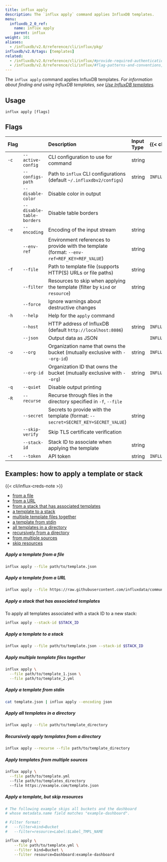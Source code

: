 ```yaml
---
title: influx apply
description: The `influx apply` command applies InfluxDB templates.
menu:
  influxdb_2_0_ref:
    name: influx apply
    parent: influx
weight: 101
aliases:
  - /influxdb/v2.0/reference/cli/influx/pkg/
influxdb/v2.0/tags: [templates]
related:
  - /influxdb/v2.0/reference/cli/influx/#provide-required-authentication-credentials, influx CLI—Provide required authentication credentials
  - /influxdb/v2.0/reference/cli/influx/#flag-patterns-and-conventions, influx CLI—Flag patterns and conventions
---
```


The `influx apply` command applies InfluxDB templates.
_For information about finding and using InfluxDB templates, see
[Use InfluxDB templates](/influxdb/v2.0/influxdb-templates/use/)._

## Usage
```
influx apply [flags]
```

## Flags
| Flag |                           | Description                                                                                 | Input Type | {{< cli/mapped >}}   |
|:---- |:---                       |:-----------------------------                                                               |:---------- |:------------------   |
| `-c` | `--active-config`         | CLI configuration to use for command                                                        | string     |                      |
|      | `--configs-path`          | Path to `influx` CLI configurations (default `~/.influxdbv2/configs`)                       | string     |`INFLUX_CONFIGS_PATH` |
|      | `--disable-color`         | Disable color in output                                                                     |            |                      |
|      | `--disable-table-borders` | Disable table borders                                                                       |            |                      |
| `-e` | `--encoding`              | Encoding of the input stream                                                                | string     |                      |
|      | `--env-ref`               | Environment references to provide with the template (format: `--env-ref=REF_KEY=REF_VALUE`) | string     |                      |
| `-f` | `--file`                  | Path to template file (supports HTTP(S) URLs or file paths)                                 | string     |                      |
|      | `--filter`                | Resources to skip when applying the template (filter by `kind` or `resource`)               | string     |                      |
|      | `--force`                 | Ignore warnings about destructive changes                                                   |            |                      |
| `-h` | `--help`                  | Help for the `apply` command                                                                |            |                      |
|      | `--host`                  | HTTP address of InfluxDB (default `http://localhost:8086`)                                  | string     | `INFLUX_HOST`        |
|      | `--json`                  | Output data as JSON                                                                         |            | `INFLUX_OUTPUT_JSON` |
| `-o` | `--org`                   | Organization name that owns the bucket (mutually exclusive with `--org-id`)                 | string     | `INFLUX_ORG`         |
|      | `--org-id`                | Organization ID that owns the bucket (mutually exclusive with `--org`)                      | string     | `INFLUX_ORG_ID`      |
| `-q` | `--quiet`                 | Disable output printing                                                                     |            |                      |
| `-R` | `--recurse`               | Recurse through files in the directory specified in `-f`, `--file`                          |            |                      |
|      | `--secret`                | Secrets to provide with the template (format: `--secret=SECRET_KEY=SECRET_VALUE`)           | string     |                      |
|      | `--skip-verify`           | Skip TLS certificate verification                                                           |            |                      |
|      | `--stack-id`              | Stack ID to associate when applying the template                                            | string     |                      |
| `-t` | `--token`                 | API token                                                                        | string     | `INFLUX_TOKEN`       |

## Examples: how to apply a template or stack

{{< cli/influx-creds-note >}}

- [from a file](#apply-a-template-from-a-file)
- [from a URL](#apply-a-template-from-a-url)
- [from a stack that has associated templates](#apply-a-stack-that-has-associated-templates)
- [a template to a stack](#apply-a-template-to-a-stack)
- [multiple template files together](#apply-multiple-template-files-together)
- [a template from stdin](#apply-a-template-from-stdin)
- [all templates in a directory](#apply-all-templates-in-a-directory)
- [recursively from a directory](#recursively-apply-templates-from-a-directory)
- [from multiple sources](#apply-templates-from-multiple-sources)
- [skip resources](#apply-a-template-but-skip-resources)

##### Apply a template from a file
```sh
influx apply --file path/to/template.json
```

##### Apply a template from a URL
```sh
influx apply --file https://raw.githubusercontent.com/influxdata/community-templates/master/docker/docker.yml
```

##### Apply a stack that has associated templates
To apply all templates associated with a stack ID to a new stack:

```sh
influx apply --stack-id $STACK_ID
```

##### Apply a template to a stack
```sh
influx apply --file path/to/template.json --stack-id $STACK_ID
```

##### Apply multiple template files together
```sh
influx apply \
  --file path/to/template_1.json \
  --file path/to/template_2.yml
```

##### Apply a template from stdin
```sh
cat template.json | influx apply --encoding json
```

##### Apply all templates in a directory
```sh
influx apply --file path/to/template_directory
```

##### Recursively apply templates from a directory
```sh
influx apply --recurse --file path/to/template_directory
```

##### Apply templates from multiple sources
```sh
influx apply \
  --file path/to/template.yml
  --file path/to/templates_directory
  --file https://example.com/template.json
```

##### Apply a template, but skip resources
```sh
# The following example skips all buckets and the dashboard
# whose metadata.name field matches "example-dashboard".

# Filter format:
#	--filter=kind=Bucket
#	--filter=resource=Label:$Label_TMPL_NAME

influx apply \
	--file path/to/template.yml \
	--filter kind=Bucket \
	--filter resource=Dashboard:example-dashboard
```
